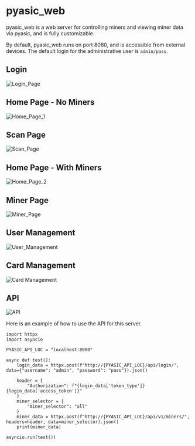 # pyasic_web

pyasic_web is a web server for controlling miners and viewing miner data via pyasic, and is fully customizable.

By default, pyasic_web runs on port 8080, and is accessible from external devices.  The default login for the administrative user is `admin/pass`.

## Login
![Login_Page](https://github.com/UpstreamData/pyasic_web/assets/75442874/a9d27160-2447-4556-89f6-39fa78ca5bd1)

## Home Page - No Miners
![Home_Page_1](https://github.com/UpstreamData/pyasic_web/assets/75442874/0f2257d1-c55e-4411-bed9-3a22a3a6d172)

## Scan Page
![Scan_Page](https://github.com/UpstreamData/pyasic_web/assets/75442874/482a8275-8406-4488-8600-1fa421294dcb)

## Home Page - With Miners
![Home_Page_2](https://github.com/UpstreamData/pyasic_web/assets/75442874/9bb3b856-474d-40df-90b1-130c5032daf6)

## Miner Page
![Miner_Page](https://github.com/UpstreamData/pyasic_web/assets/75442874/8e851728-7def-429e-b97f-aee5600d0620)

## User Management
![User_Management](https://github.com/UpstreamData/pyasic_web/assets/75442874/f260cc21-49c9-4a2f-b5e8-4cfdaf60d667)

## Card Management
![Card Management](https://github.com/UpstreamData/pyasic_web/assets/75442874/3332c483-409e-46f8-8a5f-019f6439ff5e)

## API
![API](https://github.com/UpstreamData/pyasic_web/assets/75442874/5683b3ad-8e11-45a3-9c57-ee43cb5d97aa)

Here is an example of how to use the API for this server.

```python3
import httpx
import asyncio

PYASIC_API_LOC = "localhost:8080"

async def test():
    login_data = httpx.post(f"http://{PYASIC_API_LOC}/api/login/", data={"username": "admin", "password": "pass"}).json()

    header = {
        "Authorization": f"{login_data['token_type']} {login_data['access_token']}"
    }
    miner_selector = {
        "miner_selector": "all"
    }
    miner_data = httpx.post(f"http://{PYASIC_API_LOC}/api/v1/miners/", headers=header, data=miner_selector).json()
    print(miner_data)

asyncio.run(test())
```
